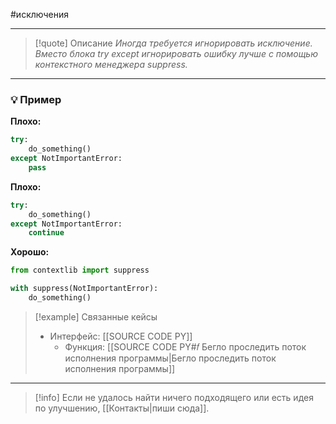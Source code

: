 #исключения
***

>[!quote] Описание
_Иногда требуется игнорировать исключение.
Вместо блока try except игнорировать ошибку лучше с помощью контекстного менеджера suppress._

***
### 💡 Пример


**Плохо:**
```python
try:
	do_something()
except NotImportantError:
	pass
```

**Плохо:**
```python
try:
	do_something()
except NotImportantError:
	continue
```

**Хорошо:**
```python
from contextlib import suppress

with suppress(NotImportantError):
	do_something()
```

> [!example] Связанные кейсы
> - Интерфейс: [[SOURCE CODE PY]]
> 	- Функция: [[SOURCE CODE PY#𝑓 Бегло проследить поток исполнения программы|Бегло проследить поток исполнения программы]]

***

> [!info]
> Если не удалось найти ничего подходящего или есть идея по улучшению, [[Контакты|пиши сюда]].
